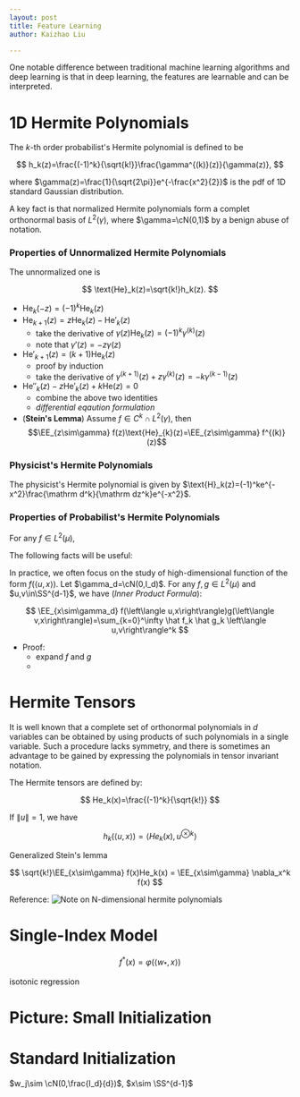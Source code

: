 ```yaml
---
layout: post
title: Feature Learning
author: Kaizhao Liu

---
```


One notable difference between traditional machine learning algorithms and deep learning is that in deep learning, the features are learnable and can be interpreted.



# 1D Hermite Polynomials


The $k$-th order probabilist's Hermite polynomial is defined to be

$$
h_k(z)=\frac{(-1)^k}{\sqrt{k!}}\frac{\gamma^{(k)}(z)}{\gamma(z)},
$$

where $\gamma(z)=\frac{1}{\sqrt{2\pi}}e^{-\frac{x^2}{2}}$ is the pdf of 1D standard Gaussian distribution.


A key fact is that normalized Hermite polynomials form a complet orthonormal basis of $L^2(\gamma)$, where $\gamma=\cN(0,1)$ by a benign abuse of notation.

### Properties of Unnormalized Hermite Polynomials

The unnormalized one is 

$$
\text{He}_k(z)=\sqrt{k!}h_k(z).
$$

- $\text{He}_{k}(-z)=(-1)^k\text{He}_k(z)$
- $\text{He}_{k+1}(z)=z\text{He}_k(z)-\text{He}'_k(z)$
  - take the derivative of $\gamma(z)\text{He}_{k}(z)=(-1)^k\gamma^{(k)}(z)$
  - note that $\gamma'(z)=-z\gamma(z)$
- $\text{He}'_{k+1}(z)=(k+1)\text{He}_k(z)$
  - proof by induction
  - take the derivative of $\gamma^{(k+1)}(z)+z\gamma^{(k)}(z)=-k\gamma^{(k-1)}(z)$
- $\text{He}''_{k}(z)-z\text{He}'_k(z)+k\text{He}(z)=0$
  - combine the above two identities
  - *differential eqaution formulation*
- (**Stein's Lemma**) Assume $f\in C^k\cap  L^2(\gamma)$, then $$\EE_{z\sim\gamma} f(z)\text{He}_{k}(z)=\EE_{z\sim\gamma} f^{(k)}(z)$$

### Physicist's Hermite Polynomials

The physicist's Hermite polynomial is given by $\text{H}_k(z)=(-1)^ke^{-x^2}\frac{\mathrm d^k}{\mathrm dz^k}e^{-x^2}$.

### Properties of Probabilist's Hermite Polynomials

For any $f\in L^2(\mu)$, 


The following facts will be useful:

In practice, we often focus on the study of high-dimensional function of the form $f(\left\langle u,x\right\rangle)$.
Let $\gamma_d=\cN(0,I_d)$. For any $f,g\in L^2(\mu)$ and $u,v\in\SS^{d-1}$, we have (*Inner Product Formula*):

$$
\EE_{x\sim\gamma_d} f(\left\langle u,x\right\rangle)g(\left\langle v,x\right\rangle)=\sum_{k=0}^\infty \hat f_k \hat g_k \left\langle u,v\right\rangle^k 
$$

- Proof:
  - expand $f$ and $g$
  - 

# Hermite Tensors

It is well known that a complete set of orthonormal polynomials in $d$ variables can be obtained by using products of such polynomials in a single variable. 
Such a procedure lacks symmetry, and there is sometimes an advantage to be gained by expressing the polynomials in tensor invariant notation.

The Hermite tensors are defined by:

$$
He_k(x)=\frac{(-1)^k}{\sqrt{k!}}
$$

If $\|u\|=1$, we have 

$$
h_k(\left\langle u,x\right\rangle) = \left\langle He_k(x),u^{\otimes k}\right\rangle
$$

Generalized Stein's lemma

$$
\sqrt{k!}\EE_{x\sim\gamma} f(x)He_k(x) = \EE_{x\sim\gamma} \nabla_x^k f(x)
$$

Reference:
![Note on N-dimensional hermite polynomials](https://onlinelibrary.wiley.com/doi/10.1002/cpa.3160020402)


# Single-Index Model

$$
f^*(x)=\varphi (\left\langle w_*,x\right\rangle)
$$

isotonic regression 



# Picture: Small Initialization



# Standard Initialization

$w_j\sim \cN(0,\frac{I_d}{d})$, $x\sim \SS^{d-1}$